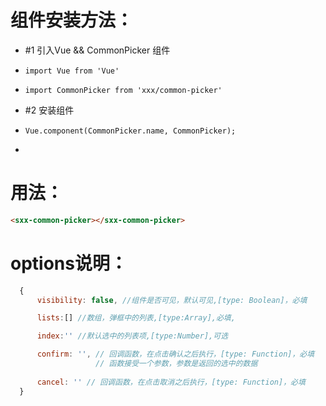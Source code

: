 
# 组件安装方法：
 *   #1 引入Vue && CommonPicker 组件
 *     import Vue from 'Vue' 
 *     import CommonPicker from 'xxx/common-picker'
 *   #2 安装组件
 *     Vue.component(CommonPicker.name, CommonPicker);
 *
 
# 用法：
 ```html  
 <sxx-common-picker></sxx-common-picker>
 ```
 
# options说明：
 ```js
   {
       visibility: false, //组件是否可见，默认可见,[type: Boolean]，必填

       lists:[] //数组，弹框中的列表,[type:Array],必填,

       index:'' //默认选中的列表项,[type:Number],可选

       confirm: '', // 回调函数，在点击确认之后执行，[type: Function]，必填
                    // 函数接受一个参数，参数是返回的选中的数据
                    
       cancel: '' // 回调函数，在点击取消之后执行，[type: Function]，必填
   }
 ```
